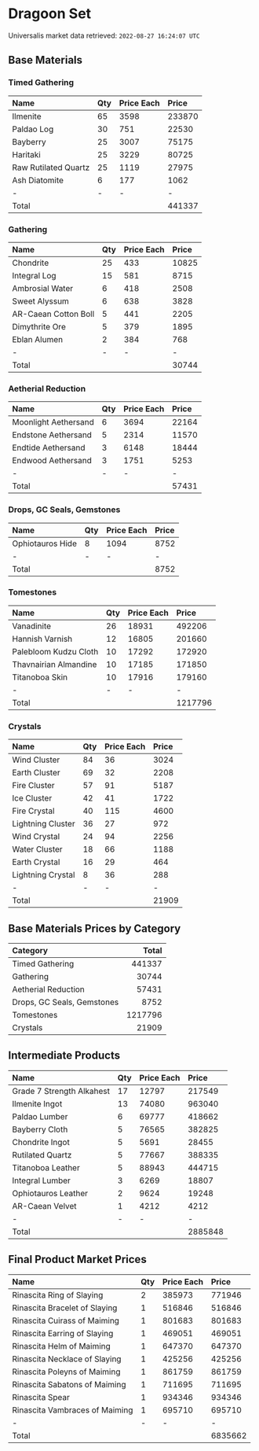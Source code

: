 # Dragoon Set

Universalis market data retrieved: `2022-08-27 16:24:07 UTC`

## Base Materials

### Timed Gathering

| Name                 | Qty   | Price Each   | Price   |
|:---------------------|:------|:-------------|:--------|
| Ilmenite             | 65    | 3598         | 233870  |
| Paldao Log           | 30    | 751          | 22530   |
| Bayberry             | 25    | 3007         | 75175   |
| Haritaki             | 25    | 3229         | 80725   |
| Raw Rutilated Quartz | 25    | 1119         | 27975   |
| Ash Diatomite        | 6     | 177          | 1062    |
| -                    | -     | -            | -       |
| Total                |       |              | 441337  |

### Gathering

| Name                 | Qty   | Price Each   | Price   |
|:---------------------|:------|:-------------|:--------|
| Chondrite            | 25    | 433          | 10825   |
| Integral Log         | 15    | 581          | 8715    |
| Ambrosial Water      | 6     | 418          | 2508    |
| Sweet Alyssum        | 6     | 638          | 3828    |
| AR-Caean Cotton Boll | 5     | 441          | 2205    |
| Dimythrite Ore       | 5     | 379          | 1895    |
| Eblan Alumen         | 2     | 384          | 768     |
| -                    | -     | -            | -       |
| Total                |       |              | 30744   |

### Aetherial Reduction

| Name                 | Qty   | Price Each   | Price   |
|:---------------------|:------|:-------------|:--------|
| Moonlight Aethersand | 6     | 3694         | 22164   |
| Endstone Aethersand  | 5     | 2314         | 11570   |
| Endtide Aethersand   | 3     | 6148         | 18444   |
| Endwood Aethersand   | 3     | 1751         | 5253    |
| -                    | -     | -            | -       |
| Total                |       |              | 57431   |

### Drops, GC Seals, Gemstones

| Name             | Qty   | Price Each   | Price   |
|:-----------------|:------|:-------------|:--------|
| Ophiotauros Hide | 8     | 1094         | 8752    |
| -                | -     | -            | -       |
| Total            |       |              | 8752    |

### Tomestones

| Name                  | Qty   | Price Each   | Price   |
|:----------------------|:------|:-------------|:--------|
| Vanadinite            | 26    | 18931        | 492206  |
| Hannish Varnish       | 12    | 16805        | 201660  |
| Palebloom Kudzu Cloth | 10    | 17292        | 172920  |
| Thavnairian Almandine | 10    | 17185        | 171850  |
| Titanoboa Skin        | 10    | 17916        | 179160  |
| -                     | -     | -            | -       |
| Total                 |       |              | 1217796 |

### Crystals

| Name              | Qty   | Price Each   | Price   |
|:------------------|:------|:-------------|:--------|
| Wind Cluster      | 84    | 36           | 3024    |
| Earth Cluster     | 69    | 32           | 2208    |
| Fire Cluster      | 57    | 91           | 5187    |
| Ice Cluster       | 42    | 41           | 1722    |
| Fire Crystal      | 40    | 115          | 4600    |
| Lightning Cluster | 36    | 27           | 972     |
| Wind Crystal      | 24    | 94           | 2256    |
| Water Cluster     | 18    | 66           | 1188    |
| Earth Crystal     | 16    | 29           | 464     |
| Lightning Crystal | 8     | 36           | 288     |
| -                 | -     | -            | -       |
| Total             |       |              | 21909   |

## Base Materials Prices by Category

| Category                   |   Total |
|:---------------------------|--------:|
| Timed Gathering            |  441337 |
| Gathering                  |   30744 |
| Aetherial Reduction        |   57431 |
| Drops, GC Seals, Gemstones |    8752 |
| Tomestones                 | 1217796 |
| Crystals                   |   21909 |

## Intermediate Products

| Name                      | Qty   | Price Each   | Price   |
|:--------------------------|:------|:-------------|:--------|
| Grade 7 Strength Alkahest | 17    | 12797        | 217549  |
| Ilmenite Ingot            | 13    | 74080        | 963040  |
| Paldao Lumber             | 6     | 69777        | 418662  |
| Bayberry Cloth            | 5     | 76565        | 382825  |
| Chondrite Ingot           | 5     | 5691         | 28455   |
| Rutilated Quartz          | 5     | 77667        | 388335  |
| Titanoboa Leather         | 5     | 88943        | 444715  |
| Integral Lumber           | 3     | 6269         | 18807   |
| Ophiotauros Leather       | 2     | 9624         | 19248   |
| AR-Caean Velvet           | 1     | 4212         | 4212    |
| -                         | -     | -            | -       |
| Total                     |       |              | 2885848 |

## Final Product Market Prices

| Name                           | Qty   | Price Each   | Price   |
|:-------------------------------|:------|:-------------|:--------|
| Rinascita Ring of Slaying      | 2     | 385973       | 771946  |
| Rinascita Bracelet of Slaying  | 1     | 516846       | 516846  |
| Rinascita Cuirass of Maiming   | 1     | 801683       | 801683  |
| Rinascita Earring of Slaying   | 1     | 469051       | 469051  |
| Rinascita Helm of Maiming      | 1     | 647370       | 647370  |
| Rinascita Necklace of Slaying  | 1     | 425256       | 425256  |
| Rinascita Poleyns of Maiming   | 1     | 861759       | 861759  |
| Rinascita Sabatons of Maiming  | 1     | 711695       | 711695  |
| Rinascita Spear                | 1     | 934346       | 934346  |
| Rinascita Vambraces of Maiming | 1     | 695710       | 695710  |
| -                              | -     | -            | -       |
| Total                          |       |              | 6835662 |